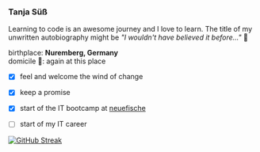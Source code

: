 ### Tanja Süß 

Learning to code is an awesome journey and I love to learn.
The title of my unwritten autobiography might be  *"I wouldn't have believed it before..."* 🦖

birthplace: __Nuremberg, Germany__  
domicile 🏡: again at this place


- [x] feel and welcome the wind of change
- [x] keep a promise
- [x] start of the IT bootcamp at [neuefische](https://www.neuefische.de)
- [ ] start of my IT career


[![GitHub Streak](https://github-readme-streak-stats.herokuapp.com/?user=ttaannjjaa)](https://git.io/streak-stats)
